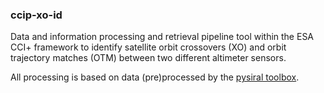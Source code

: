 ### ccip-xo-id
Data and information processing and retrieval pipeline tool within the ESA CCI+ framework to identify satellite orbit crossovers (XO) and orbit trajectory matches (OTM) between two different altimeter sensors.

All processing is based on data (pre)processed by the [pysiral toolbox](https://github.com/pysiral/pysiral).

